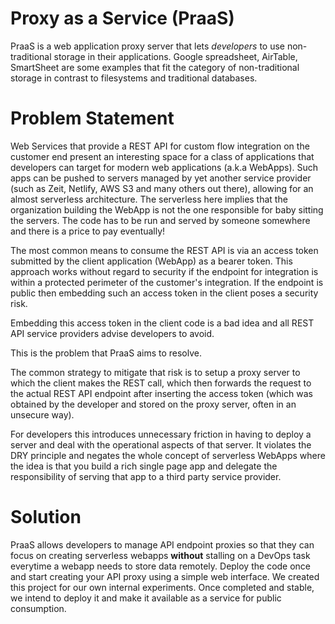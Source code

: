 # Proxy as a Service (PraaS)
PraaS is a web application proxy server that lets *developers* to use non-traditional storage in their applications. Google spreadsheet, AirTable, SmartSheet are some examples that fit the category of non-traditional storage in contrast to filesystems and traditional databases.

# Problem Statement
Web Services that provide a REST API for custom flow integration on the customer end present an interesting space for a class of applications that developers can target for modern web applications (a.k.a WebApps). Such apps can be pushed to servers managed by yet another service provider (such as Zeit, Netlify, AWS S3 and many others out there), allowing for an almost serverless architecture. The serverless here implies that the organization building the WebApp is not the one responsible for baby sitting the servers. The code has to be run and served by someone somewhere and there is a price to pay eventually!

The most common means to consume the REST API is via an access token submitted by the client application (WebApp) as a bearer token. This approach works without regard to security if the endpoint for integration is within a protected perimeter of the customer's integration.  If the endpoint is public then embedding such an access token in the client poses a security risk.

Embedding this access token in the client code is a bad idea and all REST API service providers advise developers to avoid. 

This is the problem that PraaS aims to resolve. 

The common strategy to mitigate that risk is to setup a proxy server to which the client makes the REST call, which then forwards the request to the actual REST API endpoint after inserting the access token (which was obtained by the developer and stored on the proxy server, often in an unsecure way).

For developers this introduces unnecessary friction in having to deploy a server and deal with the operational aspects of that server. It violates the DRY principle and negates the whole concept of serverless WebApps where the idea is that you build a rich single page app and delegate the responsibility of serving that app to a third party service provider.

# Solution
PraaS allows developers to manage API endpoint proxies so that they can focus on creating serverless webapps **without** stalling on a DevOps task everytime a webapp needs to store data remotely. Deploy the code once and start creating your API proxy using a simple web interface. We created this project for our own internal experiments. Once completed and stable, we intend to deploy it and make it available as a service for public consumption.
